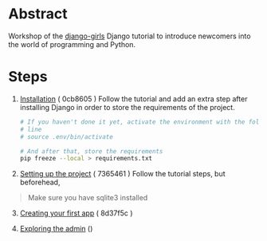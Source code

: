 Abstract
========

Workshop of the [django-girls][] Django tutorial to introduce newcomers into
the world of programming and Python.

Steps
=====

1. [Installation][] ( 0cb8605 )
Follow the tutorial and add an extra step after installing Django in order to
store the requirements of the project.
    ```sh
    # If you haven't done it yet, activate the environment with the following
    # line
    # source .env/bin/activate

    # And after that, store the requirements
    pip freeze --local > requirements.txt
    ```
2. [Setting up the project][] ( 7365461 )
Follow the tutorial steps, but beforehead,
> Make sure you have sqlite3 installed

3. [Creating your first app][] ( 8d37f5c )

4. [Exploring the admin][] ()


[django-girls]: http://tutorial.djangogirls.org/en/
[Installation]: http://tutorial.djangogirls.org/en/installation/
[Setting up the project]: http://tutorial.djangogirls.org/en/django_start_project/
[Creating your first app]: http://tutorial.djangogirls.org/en/django_models/
[Exploring the admin]: http://tutorial.djangogirls.org/en/django_admin/
